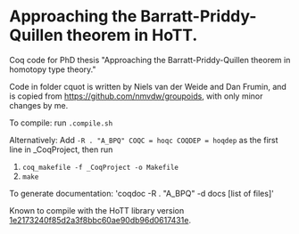 # Approaching the Barratt-Priddy-Quillen theorem in HoTT.
Coq code for PhD thesis "Approaching the Barratt-Priddy-Quillen theorem in homotopy type theory."

Code in folder cquot is written by Niels van der Weide and Dan Frumin, and is copied from https://github.com/nmvdw/groupoids, with only minor changes by me.

To compile:
run `.compile.sh`

Alternatively:
Add
  `-R . "A_BPQ" COQC = hoqc COQDEP = hoqdep`
as the first line in _CoqProject, then run
1. `coq_makefile -f _CoqProject -o Makefile`
2. `make`

To generate documentation:
'coqdoc -R . "A_BPQ" -d docs [list of files]'

Known to compile with the HoTT library version [1e2173240f85d2a3f8bbc60ae90db96d0617431e](https://github.com/HoTT/HoTT/commit/1e2173240f85d2a3f8bbc60ae90db96d0617431e).
